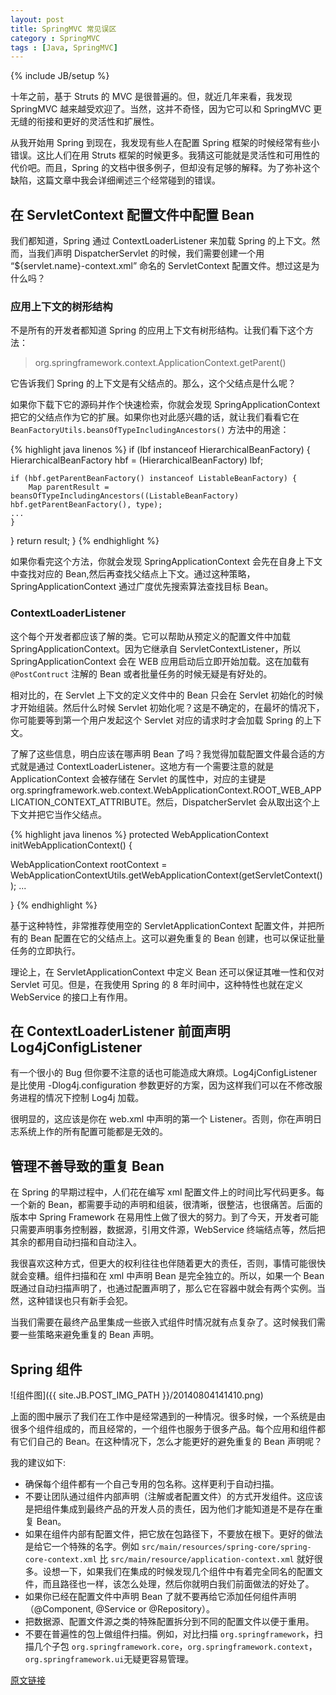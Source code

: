 ```yaml
---
layout: post
title: SpringMVC 常见误区
category : SpringMVC
tags : [Java, SpringMVC]
---
```

{% include JB/setup %}

十年之前，基于 Struts 的 MVC 是很普遍的。但，就近几年来看，我发现 SpringMVC 越来越受欢迎了。当然，这并不奇怪，因为它可以和 SpringMVC 更无缝的衔接和更好的灵活性和扩展性。

从我开始用 Spring 到现在，我发现有些人在配置 Spring 框架的时候经常有些小错误。这比人们在用 Struts 框架的时候更多。我猜这可能就是灵活性和可用性的代价吧。而且，Spring 的文档中很多例子，但却没有足够的解释。为了弥补这个缺陷，这篇文章中我会详细阐述三个经常碰到的错误。

## 在 ServletContext 配置文件中配置 Bean ##

我们都知道，Spring 通过 ContextLoaderListener 来加载 Spring 的上下文。然而，当我们声明 DispatcherServlet 的时候，我们需要创建一个用 “${servlet.name}-context.xml” 命名的 ServletContext 配置文件。想过这是为什么吗？

### 应用上下文的树形结构 ###

不是所有的开发者都知道 Spring 的应用上下文有树形结构。让我们看下这个方法：

> org.springframework.context.ApplicationContext.getParent()

它告诉我们 Spring 的上下文是有父结点的。那么，这个父结点是什么呢？

如果你下载下它的源码并作个快速检索，你就会发现 SpringApplicationContext 把它的父结点作为它的扩展。如果你也对此感兴趣的话，就让我们看看它在 `BeanFactoryUtils.beansOfTypeIncludingAncestors()` 方法中的用途：

{% highlight java linenos %}
if (lbf instanceof HierarchicalBeanFactory) { 
    HierarchicalBeanFactory hbf = (HierarchicalBeanFactory) lbf; 

    if (hbf.getParentBeanFactory() instanceof ListableBeanFactory) { 
        Map parentResult = beansOfTypeIncludingAncestors((ListableBeanFactory) hbf.getParentBeanFactory(), type); 
    ... 
    } 
} 
return result; 
} 
{% endhighlight %}

如果你看完这个方法，你就会发现 SpringApplicationContext 会先在自身上下文中查找对应的 Bean,然后再查找父结点上下文。通过这种策略，SpringApplicationContext 通过广度优先搜索算法查找目标 Bean。

### ContextLoaderListener ###

这个每个开发者都应该了解的类。它可以帮助从预定义的配置文件中加载 SpringApplicationContext。因为它继承自 ServletContextListener，所以 SpringApplicationContext 会在 WEB 应用启动后立即开始加载。这在加载有 `@PostContruct` 注解的 Bean 或者批量任务的时候无疑是有好处的。

相对比的，在 Servlet 上下文的定义文件中的 Bean 只会在 Servlet 初始化的时候才开始组装。然后什么时候 Servlet 初始化呢？这是不确定的，在最坏的情况下，你可能要等到第一个用户发起这个 Servlet 对应的请求时才会加载 Spring 的上下文。

了解了这些信息，明白应该在哪声明 Bean 了吗？我觉得加载配置文件最合适的方式就是通过 ContextLoaderListener。这地方有一个需要注意的就是 ApplicationContext 会被存储在 Servlet 的属性中，对应的主键是 org.springframework.web.context.WebApplicationContext.ROOT_WEB_APPLICATION_CONTEXT_ATTRIBUTE。然后，DispatcherServlet 会从取出这个上下文并把它当作父结点。

{% highlight java linenos %}
protected WebApplicationContext initWebApplicationContext() { 

   WebApplicationContext rootContext = WebApplicationContextUtils.getWebApplicationContext(getServletContext()); 
   ... 

} 
{% endhighlight %}

基于这种特性，非常推荐使用空的 ServletApplicationContext 配置文件，并把所有的 Bean 配置在它的父结点上。这可以避免重复的 Bean 创建，也可以保证批量任务的立即执行。

理论上，在 ServletApplicationContext 中定义 Bean 还可以保证其唯一性和仅对 Servlet 可见。但是，在我使用 Spring 的 8 年时间中，这种特性也就在定义 WebService 的接口上有作用。

## 在 ContextLoaderListener 前面声明 Log4jConfigListener ##

有一个很小的 Bug 但你要不注意的话也可能造成大麻烦。Log4jConfigListener 是比使用 -Dlog4j.configuration 参数更好的方案，因为这样我们可以在不修改服务进程的情况下控制 Log4j 加载。

很明显的，这应该是你在 web.xml 中声明的第一个 Listener。否则，你在声明日志系统上作的所有配置可能都是无效的。

## 管理不善导致的重复 Bean ##

在 Spring 的早期过程中，人们花在编写 xml 配置文件上的时间比写代码更多。每一个新的 Bean，都需要手动的声明和组装，很清晰，很整洁，也很痛苦。后面的版本中 Spring Framework 在易用性上做了很大的努力。到了今天，开发者可能只需要声明事务控制器，数据源，引用文件源，WebService 终端结点等，然后把其余的都用自动扫描和自动注入。

我很喜欢这种方式，但更大的权利往往也伴随着更大的责任，否则，事情可能很快就会变糟。组件扫描和在 xml 中声明 Bean 是完全独立的。所以，如果一个 Bean 既通过自动扫描声明了，也通过配置声明了，那么它在容器中就会有两个实例。当然，这种错误也只有新手会犯。

当我们需要在最终产品里集成一些嵌入式组件时情况就有点复杂了。这时候我们需要一些策略来避免重复的 Bean 声明。

## Spring 组件 ##

![组件图]({{ site.JB.POST_IMG_PATH }}/20140804141410.png)

上面的图中展示了我们在工作中是经常遇到的一种情况。很多时候，一个系统是由很多个组件组成的，而且经常的，一个组件也服务于很多产品。每个应用和组件都有它们自己的 Bean。在这种情况下，怎么才能更好的避免重复的 Bean 声明呢？

我的建议如下:

- 确保每个组件都有一个自己专用的包名称。这样更利于自动扫描。
- 不要让团队通过组件内部声明（注解或者配置文件）的方式开发组件。这应该是把组件集成到最终产品的开发人员的责任，因为他们才能知道是不是存在重复 Bean。
- 如果在组件内部有配置文件，把它放在包路径下，不要放在根下。更好的做法是给它一个特殊的名字。例如 `src/main/resources/spring-core/spring-core-context.xml` 比 `src/main/resource/application-context.xml` 就好很多。设想一下，如果我们在集成的时候发现几个组件中有着完全同名的配置文件，而且路径也一样，该怎么处理，然后你就明白我们前面做法的好处了。
- 如果你已经在配置文件中声明 Bean 了就不要再给它添加任何组件声明（@Component, @Service or @Repository）。
- 把数据源、配置文件源之类的特殊配置拆分到不同的配置文件以便于重用。
- 不要在普遍性的包上做组件扫描。例如，对比扫描 `org.springframework`，扫描几个子包 `org.springframework.core`，`org.springframework.context`，`org.springframework.ui`无疑更容易管理。



[原文链接](http://sgdev-blog.blogspot.com/2014/07/spring-mvc-common-mistakes.html "Common mistakes when using Spring MVC")